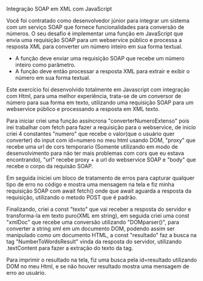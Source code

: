 Integração SOAP em XML com JavaScript

Você foi contratado como desenvolvedor júnior para integrar um sistema com um serviço SOAP
que fornece funcionalidades para conversão de números. O seu desafio é implementar uma função
em JavaScript que envia uma requisição SOAP para um webservice público e processa a resposta
XML para converter um número inteiro em sua forma textual.

- A função deve enviar uma requisição SOAP que recebe um número inteiro como parâmetro.
- A função deve então processar a resposta XML para extrair e exibir o número em sua forma
textual.

Este exercício foi desenvolvido totalmente em Javascript com integração com Html, para uma melhor experiência, trata-se de um conversor de número para sua forma em texto, utilizando uma requisição SOAP para um webservice público e processando a resposta em XML texto.

Para iniciar criei uma função assíncrona "converterNumeroExtenso" pois irei trabalhar com fetch para fazer a requisição para o webservice, de inicio criei 4 constantes "numero" que recebe o valor(que o usuário quer converter) do input com id=numero no meu html usando DOM, "proxy" que recebe uma url de cors temporario (Somente utilizando em modo de desenvolvimento para não ter mais problemas com cors que eu estava encontrando), "url" recebe proxy + a url do webservice SOAP e "body" que recebe o corpo da requisão SOAP.

Em seguida iniciei um bloco de tratamento de erros para capturar qualquer tipo de erro no código e mostra uma mensagem na tela e fiz minha requisição SOAP com await fetch() onde que await aguarda a resposta da requisição, utilizando o metodo POST que é padrão.

Finalizando, criei a const "texto" que vai receber a resposta do servidor e transforma-la em texto puro(XML em string), em seguida criei uma const "xmlDoc" que recebe uma conversão utilizando "DOMparser()", para converter a string xml em um documento DOM, podendo assim ser manipulado como um documento HTML, a const "resultado" faz a busca na tag "NumberToWordsResult" vinda da resposta do servidor, utilizando .textContent para fazer a extração do texto da tag.

Para imprimir o resultado na tela, fiz uma busca pela id=resultado utilizando DOM no meu Html, e se não houver resultado mostra uma mensagem de erro ao usuário.